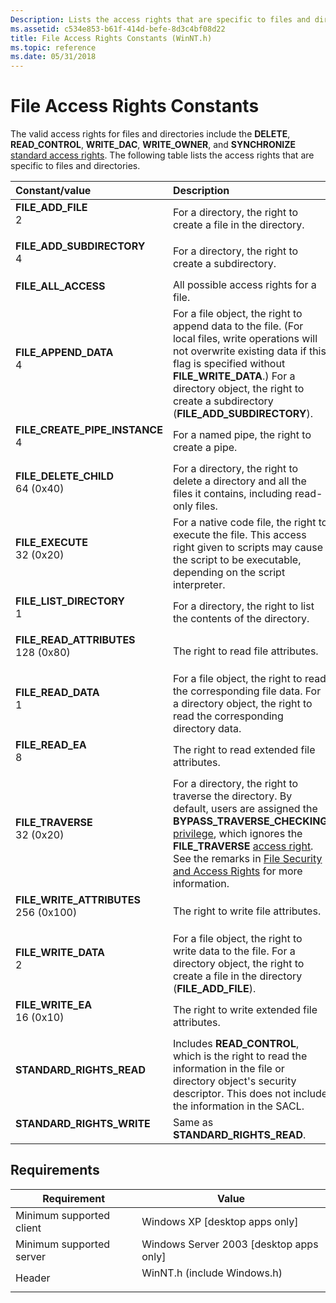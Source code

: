 ```yaml
---
Description: Lists the access rights that are specific to files and directories.
ms.assetid: c534e853-b61f-414d-befe-8d3c4bf08d22
title: File Access Rights Constants (WinNT.h)
ms.topic: reference
ms.date: 05/31/2018
---
```


# File Access Rights Constants

The valid access rights for files and directories include the **DELETE**, **READ\_CONTROL**, **WRITE\_DAC**, **WRITE\_OWNER**, and **SYNCHRONIZE** [standard access rights](/windows/desktop/SecAuthZ/standard-access-rights). The following table lists the access rights that are specific to files and directories.



| Constant/value                                                                                                                                                                                                                                             | Description                                                                                                                                                                                                                                                                                                                                                                        |
|:-----------------------------------------------------------------------------------------------------------------------------------------------------------------------------------------------------------------------------------------------------------|:-----------------------------------------------------------------------------------------------------------------------------------------------------------------------------------------------------------------------------------------------------------------------------------------------------------------------------------------------------------------------------------|
| <span id="FILE_ADD_FILE"></span><span id="file_add_file"></span><dl> <dt>**FILE\_ADD\_FILE**</dt> <dt>2</dt> </dl>                                      | For a directory, the right to create a file in the directory.<br/>                                                                                                                                                                                                                                                                                                           |
| <span id="FILE_ADD_SUBDIRECTORY"></span><span id="file_add_subdirectory"></span><dl> <dt>**FILE\_ADD\_SUBDIRECTORY**</dt> <dt>4</dt> </dl>              | For a directory, the right to create a subdirectory.<br/>                                                                                                                                                                                                                                                                                                                    |
| <span id="FILE_ALL_ACCESS"></span><span id="file_all_access"></span><dl> <dt>**FILE\_ALL\_ACCESS**</dt> <dt></dt> </dl>                                 | All possible access rights for a file.<br/>                                                                                                                                                                                                                                                                                                                                  |
| <span id="FILE_APPEND_DATA"></span><span id="file_append_data"></span><dl> <dt>**FILE\_APPEND\_DATA**</dt> <dt>4</dt> </dl>                             | For a file object, the right to append data to the file. (For local files, write operations will not overwrite existing data if this flag is specified without **FILE\_WRITE\_DATA**.) For a directory object, the right to create a subdirectory (**FILE\_ADD\_SUBDIRECTORY**).<br/>                                                                                        |
| <span id="FILE_CREATE_PIPE_INSTANCE"></span><span id="file_create_pipe_instance"></span><dl> <dt>**FILE\_CREATE\_PIPE\_INSTANCE**</dt> <dt>4</dt> </dl> | For a named pipe, the right to create a pipe.<br/>                                                                                                                                                                                                                                                                                                                           |
| <span id="FILE_DELETE_CHILD"></span><span id="file_delete_child"></span><dl> <dt>**FILE\_DELETE\_CHILD**</dt> <dt>64 (0x40)</dt> </dl>                  | For a directory, the right to delete a directory and all the files it contains, including read-only files.<br/>                                                                                                                                                                                                                                                              |
| <span id="FILE_EXECUTE"></span><span id="file_execute"></span><dl> <dt>**FILE\_EXECUTE**</dt> <dt>32 (0x20)</dt> </dl>                                  | For a native code file, the right to execute the file. This access right given to scripts may cause the script to be executable, depending on the script interpreter.<br/>                                                                                                                                                                                                   |
| <span id="FILE_LIST_DIRECTORY"></span><span id="file_list_directory"></span><dl> <dt>**FILE\_LIST\_DIRECTORY**</dt> <dt>1</dt> </dl>                    | For a directory, the right to list the contents of the directory.<br/>                                                                                                                                                                                                                                                                                                       |
| <span id="FILE_READ_ATTRIBUTES"></span><span id="file_read_attributes"></span><dl> <dt>**FILE\_READ\_ATTRIBUTES**</dt> <dt>128 (0x80)</dt> </dl>        | The right to read file attributes.<br/>                                                                                                                                                                                                                                                                                                                                      |
| <span id="FILE_READ_DATA"></span><span id="file_read_data"></span><dl> <dt>**FILE\_READ\_DATA**</dt> <dt>1</dt> </dl>                                   | For a file object, the right to read the corresponding file data. For a directory object, the right to read the corresponding directory data.<br/>                                                                                                                                                                                                                           |
| <span id="FILE_READ_EA"></span><span id="file_read_ea"></span><dl> <dt>**FILE\_READ\_EA**</dt> <dt>8</dt> </dl>                                         | The right to read extended file attributes.<br/>                                                                                                                                                                                                                                                                                                                             |
| <span id="FILE_TRAVERSE"></span><span id="file_traverse"></span><dl> <dt>**FILE\_TRAVERSE**</dt> <dt>32 (0x20)</dt> </dl>                               | For a directory, the right to traverse the directory. By default, users are assigned the **BYPASS\_TRAVERSE\_CHECKING** [privilege](/windows/desktop/SecAuthZ/privileges), which ignores the **FILE\_TRAVERSE** [access right](/windows/desktop/SecAuthZ/access-rights-and-access-masks). See the remarks in [File Security and Access Rights](file-security-and-access-rights.md) for more information.<br/> |
| <span id="FILE_WRITE_ATTRIBUTES"></span><span id="file_write_attributes"></span><dl> <dt>**FILE\_WRITE\_ATTRIBUTES**</dt> <dt>256 (0x100)</dt> </dl>    | The right to write file attributes.<br/>                                                                                                                                                                                                                                                                                                                                     |
| <span id="FILE_WRITE_DATA"></span><span id="file_write_data"></span><dl> <dt>**FILE\_WRITE\_DATA**</dt> <dt>2</dt> </dl>                                | For a file object, the right to write data to the file. For a directory object, the right to create a file in the directory (**FILE\_ADD\_FILE**).<br/>                                                                                                                                                                                                                      |
| <span id="FILE_WRITE_EA"></span><span id="file_write_ea"></span><dl> <dt>**FILE\_WRITE\_EA**</dt> <dt>16 (0x10)</dt> </dl>                              | The right to write extended file attributes.<br/>                                                                                                                                                                                                                                                                                                                            |
| <span id="STANDARD_RIGHTS_READ"></span><span id="standard_rights_read"></span><dl> <dt>**STANDARD\_RIGHTS\_READ**</dt> <dt></dt> </dl>                  | Includes **READ\_CONTROL**, which is the right to read the information in the file or directory object's security descriptor. This does not include the information in the SACL.<br/>                                                                                                                                                                                        |
| <span id="STANDARD_RIGHTS_WRITE"></span><span id="standard_rights_write"></span><dl> <dt>**STANDARD\_RIGHTS\_WRITE**</dt> <dt></dt> </dl>               | Same as **STANDARD\_RIGHTS\_READ**.<br/>                                                                                                                                                                                                                                                                                                                                     |



## Requirements



| Requirement | Value |
|-------------------------------------|--------------------------------------------------------------------------------------------------------|
| Minimum supported client<br/> | Windows XP \[desktop apps only\]<br/>                                                            |
| Minimum supported server<br/> | Windows Server 2003 \[desktop apps only\]<br/>                                                   |
| Header<br/>                   | <dl> <dt>WinNT.h (include Windows.h)</dt> </dl> |



 

